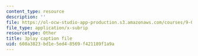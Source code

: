 ```yaml
---
content_type: resource
description: ''
file: https://ol-ocw-studio-app-production.s3.amazonaws.com/courses/9-00-introduction-to-psychology-fall-2004/608a3823bd1e5ed48569f421189f1a9a_10496.vtt
file_type: application/x-subrip
resourcetype: Other
title: 3play caption file
uid: 608a3823-bd1e-5ed4-8569-f421189f1a9a
---
```

